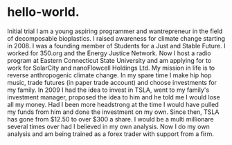 # hello-world.
Initial trial
I am a young aspiring programmer and wantrepreneur in the field of decomposable bioplastics. I raised awareness for climate change starting in 2008. I was a founding member of Students for a Just and Stable Future. I worked for 350.org and the Energy Justice Network. Now I host a radio program at Eastern Connecticut State University and am applying for to work for SolarCity and nanoFlowcell Holdings Ltd. My mission in life is to reverse anthropogenic climate change. In my spare time I make hip hop music, trade futures (in paper trade account) and choose investments for my family. In 2009 I had the idea to invest in TSLA, went to my family's investment manager, proposed the idea to him and he told me I would lose all my money. Had I been more headstrong at the time I would have pulled my funds from him and done the investment on my own. Since then, TSLA has gone from $12.50 to over $300 a share. I would be a multi millionare several times over had I believed in my own analysis. Now I do my own analysis and am being trained as a forex trader with support from a firm.
